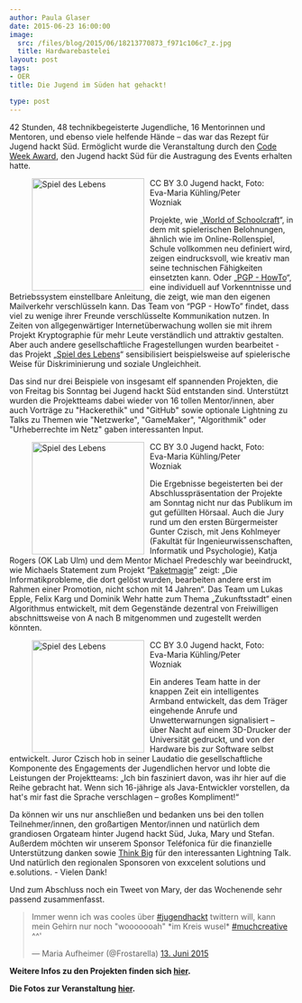 ```yaml
---
author: Paula Glaser
date: 2015-06-23 16:00:00
image:
  src: /files/blog/2015/06/18213770873_f971c106c7_z.jpg
  title: Hardwarebastelei
layout: post
tags:
- OER
title: Die Jugend im Süden hat gehackt!

type: post
---
```

42 Stunden, 48 technikbegeisterte Jugendliche, 16 Mentorinnen und Mentoren, und ebenso viele helfende Hände – das war das Rezept für Jugend hackt Süd. Ermöglicht wurde die Veranstaltung durch den <a href="http://award.codeweek.de/">Code Week Award</a>, den Jugend hackt Süd für die Austragung des Events erhalten hatte.

<figure>
<a href="http://jugendhackt-de.okblogfarm.org/files/2015/06/18158023784_8532b2fc65_z.jpg"><img  style="float: left; width: 199px; margin-right: 10px"class="wp-image-1248 size-medium" src="http://jugendhackt-de.okblogfarm.org/files/2015/06/18158023784_8532b2fc65_z-199x300.jpg" alt="Spiel des Lebens" /></a></img>
<figcaption class="invitation-figcaption">CC BY 3.0 Jugend hackt, Foto: Eva-Maria Kühling/Peter Wozniak</figcaption>
</figure>

Projekte, wie „<a href="http://hackdash.org/projects/557c16883f8689f158e0f3c3">World of Schoolcraft</a>“, in dem mit spielerischen Belohnungen, ähnlich wie im Online-Rollenspiel, Schule vollkommen neu definiert wird, zeigen eindrucksvoll, wie kreativ man seine technischen Fähigkeiten einsetzten kann. Oder „<a href="http://hackdash.org/projects/557c29453f8689f158e0f3c7">PGP - HowTo</a>“, eine individuell auf Vorkenntnisse und Betriebssystem einstellbare Anleitung, die zeigt, wie man den eigenen Mailverkehr verschlüsseln kann. Das Team von “PGP - HowTo” findet, dass viel zu wenige ihrer Freunde verschlüsselte Kommunikation nutzen. In Zeiten von allgegenwärtiger Internetüberwachung wollen sie mit ihrem Projekt Kryptographie für mehr Leute verständlich und attraktiv gestalten. Aber auch andere gesellschaftliche Fragestellungen wurden bearbeitet - das Projekt „<a href="http://hackdash.org/projects/557c01f63f8689f158e0f3bb">Spiel des Lebens</a>“ sensibilisiert beispielsweise auf spielerische Weise für Diskriminierung und soziale Ungleichheit.

Das sind nur drei Beispiele von insgesamt elf spannenden Projekten, die von Freitag bis Sonntag bei Jugend hackt Süd entstanden sind. Unterstützt wurden die Projektteams dabei wieder von 16 tollen Mentor/innen, aber auch Vorträge zu "Hackerethik" und "GitHub" sowie optionale Lightning zu Talks zu Themen wie "Netzwerke", "GameMaker", "Algorithmik" oder "Urheberrechte im Netz" gaben interessanten Input.


<figure>
<a href="http://jugendhackt-de.okblogfarm.org/files/2015/06/18159939203_82cb96dbb4_z.jpg"><img  style="float: left; width: 199px; margin-right: 10px"class="wp-image-1248 size-medium" src="http://jugendhackt-de.okblogfarm.org/files/2015/06/18159939203_82cb96dbb4_z-300x199.jpg" alt="Spiel des Lebens" /></a></img>
<figcaption class="invitation-figcaption">CC BY 3.0 Jugend hackt, Foto: Eva-Maria Kühling/Peter Wozniak</figcaption>
</figure>

Die Ergebnisse begeisterten bei der Abschlusspräsentation der Projekte am Sonntag nicht nur das Publikum im gut gefüllten Hörsaal. Auch die Jury rund um  den ersten Bürgermeister Gunter Czisch, mit Jens Kohlmeyer (Fakultät  für Ingenieurwissenschaften, Informatik und Psychologie), Katja  Rogers (OK Lab Ulm) und dem Mentor Michael Predeschly war beeindruckt, wie Michaels Statement zum Projekt “<a href="http://hackdash.org/projects/557bf10f3f8689f158e0f371">Paketmagie</a>” zeigt: „Die  Informatikprobleme, die dort gelöst wurden, bearbeiten andere erst im  Rahmen einer Promotion, nicht schon mit 14 Jahren“. Das Team um Lukas  Epple, Felix Karg und Dominik Wehr hatte zum Thema „Zukunftsstadt“ einen Algorithmus entwickelt, mit dem Gegenstände dezentral von Freiwilligen abschnittsweise von A nach B mitgenommen und zugestellt werden könnten.


<figure>
<a href="http://jugendhackt-de.okblogfarm.org/files/2015/06/18213770873_f971c106c7_z.jpg"><img  style="float: left; width: 199px; margin-right: 10px"class="wp-image-1248 size-medium" src="http://jugendhackt-de.okblogfarm.org/files/2015/06/18213770873_f971c106c7_z-300x199.jpg" alt="Spiel des Lebens" /></a></img>
<figcaption class="invitation-figcaption">CC BY 3.0 Jugend hackt, Foto: Eva-Maria Kühling/Peter Wozniak</figcaption>
</figure>

Ein anderes Team hatte in der knappen Zeit ein intelligentes Armband entwickelt, das dem Träger eingehende Anrufe und Unwetterwarnungen signalisiert – über Nacht auf einem 3D-Drucker der Universität gedruckt, und von der Hardware bis zur Software selbst entwickelt. Juror Czisch hob in seiner Laudatio die gesellschaftliche Komponente des Engagements der Jugendlichen hervor und lobte die Leistungen der Projektteams: „Ich bin fasziniert davon, was ihr hier auf die Reihe gebracht hat. Wenn sich 16-jährige als Java-Entwickler vorstellen, da hat's mir fast die Sprache verschlagen – großes Kompliment!“

Da können wir uns nur anschließen und bedanken uns bei den tollen Teilnehmer/innen, den großartigen Mentor/innen und natürlich dem grandiosen Orgateam hinter Jugend hackt Süd, Juka, Mary und Stefan. Außerdem möchten wir unserem Sponsor Teléfonica für die finanzielle Unterstützung danken sowie <a href="https://www.think-big.org/">Think Big</a> für den interessanten Lightning Talk. Und natürlich den regionalen Sponsoren von exxcelent solutions und e.solutions. - Vielen Dank!

Und zum Abschluss noch ein Tweet von Mary, der das Wochenende sehr passend zusammenfasst.
<blockquote class="twitter-tweet" lang="de">
<p dir="ltr" lang="de">Immer wenn ich was cooles über <a href="https://twitter.com/hashtag/jugendhackt?src=hash">#jugendhackt</a> twittern will, kann mein Gehirn nur noch "wooooooah" *im Kreis wusel* <a href="https://twitter.com/hashtag/muchcreative?src=hash">#muchcreative</a> ^^'</p>
— Maria Aufheimer (@Frostarella) <a href="https://twitter.com/Frostarella/status/609867247427952640">13. Juni 2015</a></blockquote>
<script src="//platform.twitter.com/widgets.js" async="" charset="utf-8"></script>

<strong>Weitere Infos zu den Projekten finden sich <a href="http://hackdash.org/dashboards/jhsued2015">hier</a>.

Die Fotos zur Veranstaltung <a href="https://www.flickr.com/photos/okfde/sets/72157654508365302">hier</a>.</strong>
